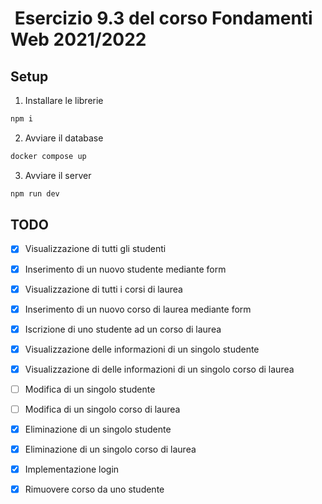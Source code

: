 #  Esercizio 9.3 del corso Fondamenti Web 2021/2022

## Setup

1. Installare le librerie
  ```sh
  npm i
  ```

2. Avviare il database
  ```sh
  docker compose up
  ```

3. Avviare il server
  ```sh
  npm run dev
  ```

## TODO

- [x] Visualizzazione di tutti gli studenti
- [x] Inserimento di un nuovo studente mediante form
- [x] Visualizzazione di tutti i corsi di laurea
- [x] Inserimento di un nuovo corso di laurea mediante form
- [x] Iscrizione di uno studente ad un corso di laurea

- [x] Visualizzazione delle informazioni di un singolo studente
- [x] Visualizzazione di delle informazioni di un singolo corso di laurea
- [ ] Modifica di un singolo studente
- [ ] Modifica di un singolo corso di laurea
- [x] Eliminazione di un singolo studente
- [x] Eliminazione di un singolo corso di laurea

- [x] Implementazione login
- [x] Rimuovere corso da uno studente
